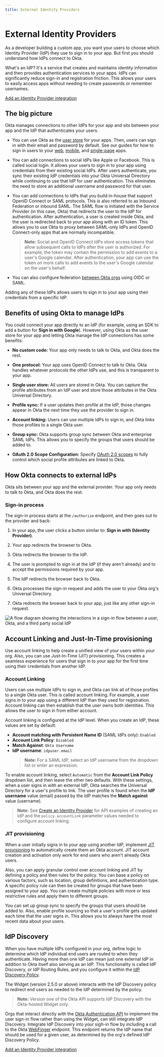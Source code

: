 ```yaml
---
title: External Identity Providers
---
```


# External Identity Providers

As a developer building a custom app, you want your users to choose which Identity Provider (IdP) they use to sign in to your app. But first you should understand how IdPs connect to Okta.

What's an IdP? It's a service that creates and maintains identity information and then provides authentication services to your apps. IdPs can significantly reduce sign-in and registration friction. This allows your users to easily access apps without needing to create passwords or remember usernames.


<a href='/docs/guides/identity-providers/' class='Button--blueDarkOutline card' data-proofer-ignore>
   <span>Add an Identity Provider integration</span>
</a>

## The big picture

Okta manages connections to other IdPs for your app and sits between your app and the IdP that authenticates your users.

* You can use Okta as the [user store](/docs/concepts/user-profiles/) for your apps. Then, users can sign in with their email and password by default. See our guides for how to sign in users to your [web](/docs/guides/sign-into-web-app-redirect/), [mobile](/docs/guides/sign-into-mobile-app-redirect/), and [single-page](/docs/guides/sign-into-spa-redirect/) apps.

* You can add connections to social IdPs like Apple or Facebook. This is called social login. It allows your users to sign in to your app using credentials from their existing social IdPs. After users authenticate, you sync their existing IdP credentials into your Okta Universal Directory while continuing to use that IdP for user authentication. This eliminates the need to store an additional username and password for that user.

* You can add connections to IdPs that you build in-house that support OpenID Connect or SAML protocols. This is also referred to as Inbound Federation or inbound SAML. The SAML flow is initiated with the Service Provider (in this case, Okta) that redirects the user to the IdP for authentication. After authentication, a user is created inside Okta, and the user is redirected back to your app along with an ID token. This allows you to use Okta to proxy between SAML-only IdPs and OpenID Connect-only apps that are normally incompatible.

  > **Note:** Social and OpenID Connect IdPs store access tokens that allow subsequent calls to IdPs after the user is authorized. For example, the token may contain the permission to add events to a user's Google calendar. After authentication, your app can use the token on more calls to add events to the user's Google calendar on the user's behalf.

* You can also configure federation [between Okta orgs](/docs/guides/add-an-external-idp/oktatookta/main/) using OIDC or SAML.

Adding any of these IdPs allows users to sign in to your app using their credentials from a specific IdP.

## Benefits of using Okta to manage IdPs

You could connect your app directly to an IdP (for example, using an SDK to add a button for **Sign in with Google**). However, using Okta as the user store for your app and letting Okta manage the IdP connections has some benefits:

* **No custom code:** Your app only needs to talk to Okta, and Okta does the rest.

* **One protocol:** Your app uses OpenID Connect to talk to Okta. Okta handles whatever protocols the other IdPs use, and this is transparent to your app.

* **Single user store:** All users are stored in Okta. You can capture the profile attributes from an IdP user and store those attributes in the Okta Universal Directory.

* **Profile sync:** If a user updates their profile at the IdP, those changes appear in Okta the next time they use the provider to sign in.

* **Account linking:** Users can use multiple IdPs to sign in, and Okta links those profiles to a single Okta user.

* **Group sync:** Okta supports group sync between Okta and enterprise SAML IdPs. This allows you to specify the groups that users should be added to.

* **OAuth 2.0 Scope Configuration:** Specify [OAuth 2.0 scopes](/docs/guides/implement-oauth-for-okta/main/#scopes-and-supported-endpoints) to fully control which social profile attributes are linked to Okta.

## How Okta connects to external IdPs

Okta sits between your app and the external provider. Your app only needs to talk to Okta, and Okta does the rest.

### Sign-in process

The sign-in process starts at the `/authorize` endpoint, and then goes out to the provider and back:

1. In your app, the user clicks a button similar to: **Sign in with (Identity Provider)**.
2. Your app redirects the browser to Okta.
3. Okta redirects the browser to the IdP.
4. The user is prompted to sign in at the IdP (if they aren't already) and to accept the permissions required by your app.
5. The IdP redirects the browser back to Okta.
6. Okta processes the sign-in request and adds the user to your Okta org's Universal Directory.

7. Okta redirects the browser back to your app, just like any other sign-in request.

<div class="three-quarter">

![A flow diagram showing the interactions in a sign-in flow between a user, Okta, and a third party social IdP](/img/auth/social_login_flow.png)

<!-- Source image: https://www.figma.com/file/YH5Zhzp66kGCglrXQUag2E/%F0%9F%93%8A-Updated-Diagrams-for-Dev-Docs?type=design&node-id=4336%3A21837&mode=design&t=Zl0pQHW1kqZli8ZO-1  social_login_flow -->

</div>

<!-- Source for image. Generated using http://www.plantuml.com/plantuml/uml/

@startuml
skinparam monochrome true

participant "Okta" as ok
participant "User Agent" as ua
participant "Social Identity Provider" as idp

ua -> ok: Get /oauth2/v1/authorize
ok -> ua: 302 to IdP's Authorize Endpoint + state
ua -> idp: GET IdP's Authorize Endpoint + state
ua <-> idp: User authenticates
idp -> ua: 302 to /oauth2/v1/authorize/callback + state  + code
ua -> ok: GET /oauth2/v1/authorize/callback + state  + code
ok -> ua: 302 to redirect_uri
@enduml
-->

## Account Linking and Just-In-Time provisioning

Use account linking to help create a unified view of your users within your org. Also, you can use Just-In-Time (JIT) provisioning. This creates a seamless experience for users that sign in to your app for the first time using their credentials from another IdP.

### Account Linking

Users can use multiple IdPs to sign in, and Okta can link all of those profiles to a single Okta user. This is called account linking. For example, a user signs in to your app using a different IdP than they used for registration. Account linking can then establish that the user owns both identities. This allows the user to sign in from either account.

Account linking is configured at the IdP level. When you create an IdP, these values are set by default:

* **Account matching with Persistent Name ID** (SAML IdPs only): `Enabled`
* **Account Link Policy**: `Disabled`
* **Match Against**: `Okta Username`
* **IdP username**: `idpuser.email`
  > **Note:** For a SAML IdP, select an IdP username from the dropdown list or enter an expression.

To enable account linking, select `Automatic` from the **Account Link Policy** dropdown list, and then leave the other two defaults. With these settings, when a user signs in with an external IdP, Okta searches the Universal Directory for a user's profile to link. The user profile is found when the **IdP username** value (email) passed by the IdP matches the **Match against** value (username).

> **Note:** See [Create an Identity Provider](https://developer.okta.com/docs/api/openapi/okta-management/management/tag/IdentityProvider/#tag/IdentityProvider/operation/createIdentityProvider) for API examples of creating an IdP and the `policy.accountLink` parameter values needed to configure account linking.

### JIT provisioning

When a user initially signs in to your app using another IdP, implement [JIT provisioning](https://help.okta.com/okta_help.htm?id=ext_Identity_Providers) to automatically create them an Okta account. JIT account creation and activation only work for end users who aren't already Okta users.

Also, you can apply granular control over account linking and JIT by defining a policy and then rules for the policy. You can base a policy on various factors, such as location, group definitions, and authentication type. A specific policy rule can then be created for groups that have been assigned to your app. You can create multiple policies with more or less restrictive rules and apply them to different groups.

You can set up group sync to specify the groups that users should be added to. Also, enable profile sourcing so that a user's profile gets updated each time that the user signs in. This allows you to always have the most recent data about your users.

## IdP Discovery

When you have multiple IdPs configured in your org, define logic to determine which IdP individual end users are routed to when they authenticate. Having more than one IdP can mean just one external IdP in addition to Okta itself also serving as an IdP. This functionality is called IdP Discovery, or IdP Routing Rules, and you configure it within the [IdP Discovery Policy](/docs/reference/api/policy/#idp-discovery-policy).

The Widget (version 2.5.0 or above) interacts with the IdP Discovery policy to redirect end users as needed to the IdP determined by the policy.

> **Note:** Version one of the Okta API supports IdP Discovery with the Okta-hosted Widget only.

Orgs that interact directly with the [Okta Authentication API](/docs/reference/api/authn/) to implement the user sign-in flow rather than using the Widget, can still integrate IdP Discovery. Integrate IdP Discovery into your sigh-in flow by including a call to the Okta [WebFinger](/docs/reference/api/webfinger/) endpoint. This endpoint returns the IdP name that should be used for a given user, as determined by the org's defined IdP Discovery Policy.

<a href='/docs/guides/identity-providers/' class='Button--blueDarkOutline card' data-proofer-ignore>
	<span>Add an Identity Provider integration</span>
</a>
